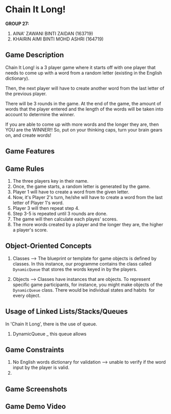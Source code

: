 # Chain It Long!
**GROUP 27:**
1. AINA' ZAWANI BINTI ZAIDAN (163719)
2. KHAIRIN AIMI BINTI MOHD ASHRI (164719)

## Game Description
Chain It Long! is a 3 player game where it starts off with one player that needs to come up with a word from a random letter (existing in the English dictionary). 

Then, the next player will have to create another word from the last letter of the previous player.

There will be 3 rounds in the game. At the end of the game, the amount of words that the player entered and the length of the words will be taken into account to determine the winner. 

If you are able to come up with more words and the longer they are, then YOU are the WINNER!! So, put on your thinking caps, turn your brain gears on, and create words!

## Game Features


## Game Rules
1. The three players key in their name.
2. Once, the game starts, a random letter is generated by the game.
3. Player 1 will have to create a word from the given letter.
4. Now, it's Player 2's turn, he/she will have to create a word from the last letter of Player 1's word.
5. Player 3 will then repeat step 4.
6. Step 3-5 is repeated until 3 rounds are done.
7. The game will then calculate each playes' scores.
8. The more words created by a player and the longer they are, the higher a player's score.

## Object-Oriented Concepts
1. Classes --> The blueprint or template for game objects is defined by classes. In this instance, our programme contains the class called `DynamicQueue` that stores the words keyed in by the players.

2. Objects --> Classes have instances that are objects. To represent specific game participants, for instance, you might make objects of the `DynamicQueue` class. There would be individual states and habits  for every object.

## Usage of Linked Lists/Stacks/Queues
In 'Chain It Long', there is the use of queue.

1. DynamicQueue
   _ this queue allows 

## Game Constraints
1. No English words dictionary for validation --> unable to verify if the word input by the player is valid.
2. 
## Game Screenshots
## Game Demo Video

